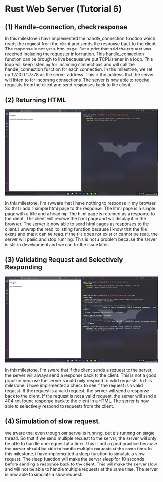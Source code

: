 # Rust Web Server (Tutorial 6)

## (1) Handle-connection, check response

In this milestone i have implemented the handle_connection function which reads the request from the client and sends the response back to the client. The response is not yet a html page. But a print that said the request was received including the requester information. This handle_connection function can be brough to live because we put TCPListener in a loop. This loop will keep listening for incoming connections and will call the handle_connection function for each connection. In this milestone, we set up 127.0.0.1:7878 as the server address. This is the address that the server will listen to for incoming connections. The server is now able to receive requests from the client and send responses back to the client.

## (2) Returning HTML
![Commit 2 Screen Capture](/assets/ReturningHTML.png)

In this milestone, i'm awware that i have nothing to response in my browser. So that i add a simple html page to the response. The html page is a simple page with a title and a heading. The html page is returned as a response to the client. The client will receive the html page and will display it in the browser. The server is now able to send html pages as responses to the client. I unwrap the read_to_string function because i know that the file exists and that it can be read. If the file does not exist or cannot be read, the server will panic and stop running. This is not a problem because the server is still in development and we can fix the issue later.

## (3) Validating Request and Selectively Responding
![Commit 3 Screen Capture](/assets/ValidatingRequest.png)

In this milestone, i'm aware that if the client sends a request to the server, the server will always send a response back to the client. This is not a good practice because the server should only respond to valid requests. In this milestone, i have implemented a check to see if the request is a valid request. If the request is a valid request, the server will send a response back to the client. If the request is not a valid request, the server will send a 404 not found response back to the client in a HTML. The server is now able to selectively respond to requests from the client.

## (4) Simulation of slow request.

We aware that even though our server is running, but it's running on single thread. So that if we send multiple request to the server, the server will only be able to handle one request at a time. This is not a good practice because the server should be able to handle multiple requests at the same time. In this milestone, i have implemented a sleep function to simulate a slow request. The sleep function will make the server sleep for 10 seconds before sending a response back to the client. This will make the server slow and will not be able to handle multiple requests at the same time. The server is now able to simulate a slow request.